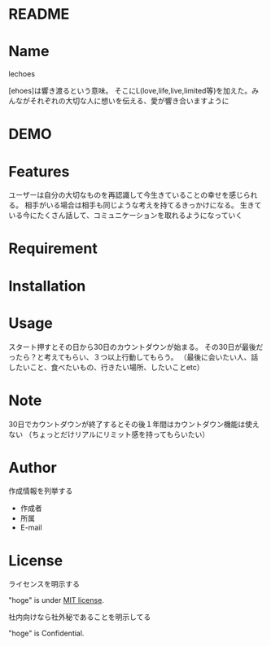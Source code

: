 # README

# Name

lechoes

[ehoes]は響き渡るという意味。
そこにL(love,life,live,limited等)を加えた。みんながそれぞれの大切な人に想いを伝える、愛が響き合いますように

# DEMO


# Features
ユーザーは自分の大切なものを再認識して今生きていることの幸せを感じられる。
相手がいる場合は相手も同じような考えを持てるきっかけになる。
生きている今にたくさん話して、コミュニケーションを取れるようになっていく


# Requirement



# Installation



# Usage

スタート押すとその日から30日のカウントダウンが始まる。
その30日が最後だったら？と考えてもらい、３つ以上行動してもらう。
（最後に会いたい人、話したいこと、食べたいもの、行きたい場所、したいことetc）


# Note

30日でカウントダウンが終了するとその後１年間はカウントダウン機能は使えない
（ちょっとだけリアルにリミット感を持ってもらいたい）

# Author

作成情報を列挙する

* 作成者
* 所属
* E-mail

# License
ライセンスを明示する

"hoge" is under [MIT license](https://en.wikipedia.org/wiki/MIT_License).

社内向けなら社外秘であることを明示してる

"hoge" is Confidential.
